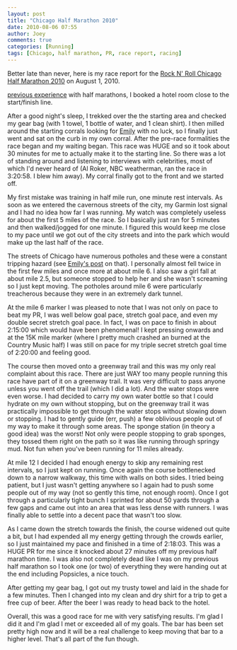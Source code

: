 ```yaml
---
layout: post
title: "Chicago Half Marathon 2010"
date: 2010-08-06 07:55
author: Joey
comments: true
categories: [Running]
tags: [Chicago, half marathon, PR, race report, racing]
---
```

Better late than never, here is my race report for the [Rock N' Roll Chicago Half Marathon 2010](http://chicago.competitor.com) on August 1, 2010.

[previous experience](http://joeyshealth.wordpress.com/2010/04/28/country-music-half-marathon-2010/) with half marathons, I booked a hotel room close to the start/finish line.

After a good night's sleep, I trekked over the the starting area and checked my gear bag (with 1 towel, 1 bottle of water, and 1 clean shirt).  I then milled around the starting corrals looking for [Emily](http://runwithemily.blogspot.com/) with no luck, so I finally just went and sat on the curb in my own corral.  After the pre-race formalities the race began and my waiting began.  This race was HUGE and so it took about 30 minutes for me to actually make it to the starting line.  So there was a lot of standing around and listening to interviews with celebrities, most of which I'd never heard of (Al Roker, NBC weatherman, ran the race in 3:20:58. I blew him away).  My corral finally got to the front and we started off.

My first mistake was training in half mile run, one minute rest intervals.  As soon as we entered the cavernous streets of the city, my Garmin lost signal and I had no idea how far I was running.  My watch was completely useless for about the first 5 miles of the race.  So I basically just ran for 5 minutes and then walked/jogged for one minute.  I figured this would keep me close to my pace until we got out of the city streets and into the park which would make up the last half of the race.

The streets of Chicago have numerous potholes and these were a constant tripping hazard (see [Emily's post](http://runwithemily.blogspot.com/2010/08/race-day-confession.html) on that).  I personally almost fell twice in the first few miles and once more at about mile 6.  I also saw a girl fall at about mile 2.5, but someone stopped to help her and she wasn't screaming so I just kept moving.  The potholes around mile 6 were particularly treacherous because they were in an extremely dark tunnel.

At the mile 6 marker I was pleased to note that I was not only on pace to beat my PR, I was well below goal pace, stretch goal pace, and even my double secret stretch goal pace.  In fact, I was on pace to finish in about 2:15:00 which would have been phenomenal!  I kept pressing onwards and at the 15K mile marker (where I pretty much crashed an burned at the Country Music half) I was still on pace for my triple secret stretch goal time of 2:20:00 and feeling good.

The course then moved onto a greenway trail and this was my only real complaint about this race.  There are just WAY too many people running this race have part of it on a greenway trail.  It was very difficult to pass anyone unless you went off the trail (which I did a lot).  And the water stops were even worse.  I had decided to carry my own water bottle so that I could hydrate on my own without stopping, but on the greenway trail it was practically impossible to get through the water stops without slowing down or stopping.  I had to gently guide (err, push) a few oblivious people out of my way to make it through some areas.  The sponge station (in theory a good idea) was the worst!  Not only were people stopping to grab sponges, they tossed them right on the path so it was like running through springy mud.  Not fun when you've been running for 11 miles already.

At mile 12 I decided I had enough energy to skip any remaining rest intervals, so I just kept on running.  Once again the course bottlenecked down to a narrow walkway, this time with walls on both sides.  I tried being patient, but I just wasn't getting anywhere so I again had to push some people out of my way (not so gently this time, not enough room).  Once I got through a particularly tight bunch I sprinted for about 50 yards through a few gaps and came out into an area that was less dense with runners.  I was finally able to settle into a decent pace that wasn't too slow.

As I came down the stretch towards the finish, the course widened out quite a bit, but I had expended all my energy getting through the crowds earlier, so I just maintained my pace and finished in a time of 2:18:03.  This was a HUGE PR for me since it knocked about 27 minutes off my previous half marathon time.  I was also not completely dead like I was on my previous half marathon so I took one (or two) of everything they were handing out at the end including Popsicles, a nice touch.

After getting my gear bag, I got out my trusty towel and laid in the shade for a few minutes.  Then I changed into my clean and dry shirt for a trip to get a free cup of beer.  After the beer I was ready to head back to the hotel.

Overall, this was a good race for me with very satisfying results.  I'm glad I did it and I'm glad I met or exceeded all of my goals.  The bar has been set pretty high now and it will be a real challenge to keep moving that bar to a higher level.  That's all part of the fun though.
